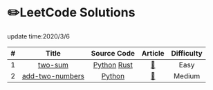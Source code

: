  # ✏️LeetCode Solutions
  update time:2020/3/6
  
   | # | Title | Source Code | Article | Difficulty |
   |:---:|:---:|:---:|:---:|:---:|
|1|[two-sum](https://leetcode.com/problems/two-sum)|[Python](https://github.com/bonfy/leetcode/blob/master/solutions/0001-two-sum/two-sum.py) [Rust](https://github.com/bonfy/leetcode/blob/master/solutions/0001-two-sum/two-sum.rs)|[:memo:](https://leetcode.com/articles/two-sum/)|Easy|
|2|[add-two-numbers](https://leetcode.com/problems/add-two-numbers)|[Python](https://github.com/bonfy/leetcode/blob/master/solutions/0002-add-two-numbers/add-two-numbers.py)|[:memo:](https://leetcode.com/articles/add-two-numbers/)|Medium|

